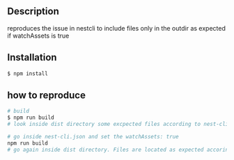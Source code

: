 ## Description
reproduces the issue in nestcli to include files only in the outdir as expected if watchAssets is true

## Installation

```bash
$ npm install
```

## how to reproduce

```bash
# build 
$ npm run build
# look inside dist directory some excpected files according to nest-cli.json are not in the expected directories

# go inside nest-cli.json and set the watchAssets: true
npm run build
# go again inside dist directory. Files are located as expected accoring to nest-cli.json

```
